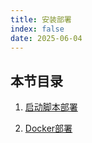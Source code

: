 ```yaml
---
title: 安装部署
index: false
date: 2025-06-04
---
```


## 本节目录
1. [启动脚本部署](bin.md)

2. [Docker部署](docker.md)
